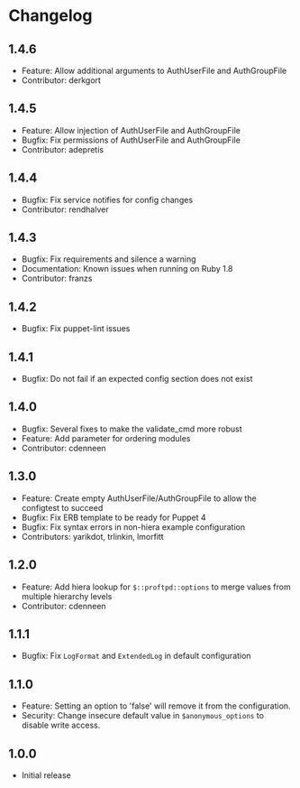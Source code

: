 # Changelog

## 1.4.6
* Feature: Allow additional arguments to AuthUserFile and AuthGroupFile
* Contributor: derkgort

## 1.4.5
* Feature: Allow injection of AuthUserFile and AuthGroupFile
* Bugfix: Fix permissions of AuthUserFile and AuthGroupFile
* Contributor: adepretis

## 1.4.4
* Bugfix: Fix service notifies for config changes
* Contributor: rendhalver

## 1.4.3
* Bugfix: Fix requirements and silence a warning
* Documentation: Known issues when running on Ruby 1.8
* Contributor: franzs

## 1.4.2
* Bugfix: Fix puppet-lint issues

## 1.4.1
* Bugfix: Do not fail if an expected config section does not exist

## 1.4.0
* Bugfix: Several fixes to make the validate_cmd more robust
* Feature: Add parameter for ordering modules
* Contributor: cdenneen

## 1.3.0
* Feature: Create empty AuthUserFile/AuthGroupFile to allow the configtest to succeed
* Bugfix: Fix ERB template to be ready for Puppet 4
* Bugfix: Fix syntax errors in non-hiera example configuration
* Contributors: yarikdot, trlinkin, lmorfitt

## 1.2.0
* Feature: Add hiera lookup for `$::proftpd::options` to merge values from multiple hierarchy levels
* Contributor: cdenneen

## 1.1.1
* Bugfix: Fix `LogFormat` and `ExtendedLog` in default configuration

## 1.1.0
* Feature: Setting an option to 'false' will remove it from the configuration.
* Security: Change insecure default value in `$anonymous_options` to disable write access.

## 1.0.0
* Initial release

